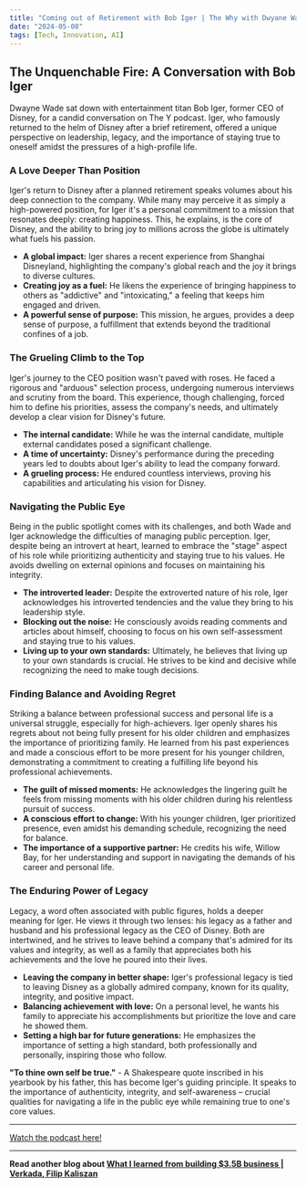 ```yaml
---
title: "Coming out of Retirement with Bob Iger | The Why with Dwyane Wade"
date: "2024-05-08"
tags: [Tech, Innovation, AI]
---
```


## The Unquenchable Fire: A Conversation with Bob Iger

Dwayne Wade sat down with entertainment titan Bob Iger, former CEO of Disney, for a candid conversation on The Y podcast. Iger, who famously returned to the helm of Disney after a brief retirement, offered a unique perspective on leadership, legacy, and the importance of staying true to oneself amidst the pressures of a high-profile life.

### A Love Deeper Than Position

Iger's return to Disney after a planned retirement speaks volumes about his deep connection to the company. While many may perceive it as simply a high-powered position, for Iger it's a personal commitment to a mission that resonates deeply: creating happiness. This, he explains, is the core of Disney, and the ability to bring joy to millions across the globe is ultimately what fuels his passion.

- **A global impact:** Iger shares a recent experience from Shanghai Disneyland, highlighting the company's global reach and the joy it brings to diverse cultures.
- **Creating joy as a fuel:** He likens the experience of bringing happiness to others as "addictive" and "intoxicating," a feeling that keeps him engaged and driven.
- **A powerful sense of purpose:** This mission, he argues, provides a deep sense of purpose, a fulfillment that extends beyond the traditional confines of a job.

### The Grueling Climb to the Top

Iger's journey to the CEO position wasn't paved with roses. He faced a rigorous and "arduous" selection process, undergoing numerous interviews and scrutiny from the board. This experience, though challenging, forced him to define his priorities, assess the company's needs, and ultimately develop a clear vision for Disney's future.

- **The internal candidate:** While he was the internal candidate, multiple external candidates posed a significant challenge.
- **A time of uncertainty:** Disney's performance during the preceding years led to doubts about Iger's ability to lead the company forward.
- **A grueling process:** He endured countless interviews, proving his capabilities and articulating his vision for Disney.

### Navigating the Public Eye

Being in the public spotlight comes with its challenges, and both Wade and Iger acknowledge the difficulties of managing public perception. Iger, despite being an introvert at heart, learned to embrace the "stage" aspect of his role while prioritizing authenticity and staying true to his values. He avoids dwelling on external opinions and focuses on maintaining his integrity.

- **The introverted leader:** Despite the extroverted nature of his role, Iger acknowledges his introverted tendencies and the value they bring to his leadership style.
- **Blocking out the noise:** He consciously avoids reading comments and articles about himself, choosing to focus on his own self-assessment and staying true to his values.
- **Living up to your own standards:** Ultimately, he believes that living up to your own standards is crucial. He strives to be kind and decisive while recognizing the need to make tough decisions.

### Finding Balance and Avoiding Regret

Striking a balance between professional success and personal life is a universal struggle, especially for high-achievers. Iger openly shares his regrets about not being fully present for his older children and emphasizes the importance of prioritizing family. He learned from his past experiences and made a conscious effort to be more present for his younger children, demonstrating a commitment to creating a fulfilling life beyond his professional achievements.

- **The guilt of missed moments:** He acknowledges the lingering guilt he feels from missing moments with his older children during his relentless pursuit of success.
- **A conscious effort to change:** With his younger children, Iger prioritized presence, even amidst his demanding schedule, recognizing the need for balance.
- **The importance of a supportive partner:** He credits his wife, Willow Bay, for her understanding and support in navigating the demands of his career and personal life.

### The Enduring Power of Legacy

Legacy, a word often associated with public figures, holds a deeper meaning for Iger. He views it through two lenses: his legacy as a father and husband and his professional legacy as the CEO of Disney. Both are intertwined, and he strives to leave behind a company that's admired for its values and integrity, as well as a family that appreciates both his achievements and the love he poured into their lives.

- **Leaving the company in better shape:** Iger's professional legacy is tied to leaving Disney as a globally admired company, known for its quality, integrity, and positive impact.
- **Balancing achievement with love:** On a personal level, he wants his family to appreciate his accomplishments but prioritize the love and care he showed them.
- **Setting a high bar for future generations:** He emphasizes the importance of setting a high standard, both professionally and personally, inspiring those who follow.

**"To thine own self be true."** - A Shakespeare quote inscribed in his yearbook by his father, this has become Iger's guiding principle. It speaks to the importance of authenticity, integrity, and self-awareness – crucial qualities for navigating a life in the public eye while remaining true to one's core values.

---

<a href="https://youtube.com/watch?v=w1PqgPMmVdY" target="_blank">Watch the podcast here!</a>

---

**Read another blog about [What I learned from building $3.5B business | Verkada, Filip Kaliszan](./20240508-filipkaliszan-eo)**
